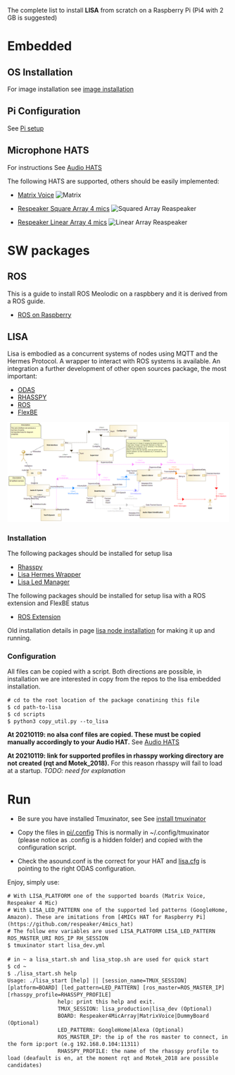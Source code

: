 
The complete list to install **LISA** from scratch on a Raspberry Pi (Pi4 with 2 GB is suggested)

# Embedded

## OS Installation

For image installation see [image installation](https://github.com/lawrence-iviani/lisa/blob/main/docs/embedded/image.md)

## Pi Configuration

See [Pi setup](https://github.com/lawrence-iviani/lisa/blob/main/docs/embedded/pi.md) 

## Microphone HATS

For instructions See [Audio HATS](https://github.com/lawrence-iviani/lisa/blob/main/docs/embedded/audio_hat.md) 

The following HATS are supported, others should be easily implemented:

* [Matrix Voice](https://matrix-io.github.io/matrix-documentation/matrix-voice/overview/)
![Matrix](https://matrix-io.github.io/matrix-documentation/matrix-voice/img/m-2.png)

* [Respeaker Square Array 4 mics](https://wiki.seeedstudio.com/ReSpeaker_4_Mic_Array_for_Raspberry_Pi/)
![Squared Array Reaspeaker](https://files.seeedstudio.com/wiki/ReSpeaker-4-Mic-Array-for-Raspberry-Pi/img/overview.jpg)

* [Respeaker Linear Array 4 mics](https://wiki.seeedstudio.com/ReSpeaker_4-Mic_Linear_Array_Kit_for_Raspberry_Pi/)
![Linear Array Reaspeaker](https://files.seeedstudio.com/wiki/ReSpeaker_4-Mics_Linear_Array_Kit/img/main_wiki.jpg)




# SW packages

## ROS

This is a guide to install ROS Meolodic on a raspbbery and it is derived from a ROS guide.
* [ROS on Raspberry](https://github.com/lawrence-iviani/lisa/blob/main/docs/lisa/ros_pi.md)



## LISA 

Lisa is embodied as a concurrent systems of nodes using MQTT and the Hermes Protocol. A wrapper to interact with ROS systems is available.
An integration a further development of other open sources package, the most important:

* [ODAS](https://github.com/introlab/odas/wiki)
* [RHASSPY](https://rhasspy.readthedocs.io/en/latest/)
* [ROS](https://www.ros.org/)
* [FlexBE](http://wiki.ros.org/flexbe)


![LISA SW subsytem](https://github.com/lawrence-iviani/lisa/blob/main/img/SYSML%20SW%20Block.png)

### Installation

The following packages should be installed for setup lisa

* [Rhasspy](https://github.com/lawrence-iviani/lisa/blob/main/docs/lisa/rhasspy_installation.md)
* [Lisa Hermes Wrapper](https://github.com/lawrence-iviani/lisa/blob/main/docs/lisa/lisa.md)
* [Lisa Led Manager](https://github.com/lawrence-iviani/rhasspy-lisa-led-manager)


The following packages should be installed for setup lisa with a ROS extension and FlexBE status
* [ROS Extension](https://github.com/lawrence-iviani/lisa/blob/main/docs/lisa/ros_extension.md)

Old installation details in page [lisa node installation](https://github.com/lawrence-iviani/lisa/blob/main/docs/lisa/old_nodes_installation.md) for making it up and running.

### Configuration

All files can be copied with a script. Both directions are possible, in installation we are interested in copy from the repos to the lisa embedded installation.

```batch
# cd to the root location of the package conatining this file
$ cd path-to-lisa
$ cd scripts
$ python3 copy_util.py --to_lisa 
```

**At 20210119: no alsa conf files are copied. These must be copied manually accordingly to your Audio HAT.**
See [Audio HATS](https://github.com/lawrence-iviani/lisa/blob/main/docs/embedded/audio_hat.md) 


**At 20210119: link for supported profiles in rhasspy working directory are not created (rqt and Motek_2018).** For this reason rhasspy will fail to load at a startup. 
_TODO: need for explanation_

# Run

* Be sure you have installed Tmuxinator, see See [install tmuxinator](https://github.com/lawrence-iviani/lisa/blob/main/embedded/install.md#tmuxinator)

* Copy the files in [pi/.config](https://github.com/lawrence-iviani/lisa/tree/main/configuration/all/home/pi/config)
This is normally in ~/.config/tmuxinator (please notice as .config is a hidden folder) and copied with the configuration script.

* Check the asound.conf is the correct for your HAT and  [lisa.cfg](https://github.com/lawrence-iviani/rhasspy-lisa-odas-hermes/blob/master/rhasspy_lisa_odas_hermes/config/lisa.cfg) is pointing to the right ODAS configuration.

Enjoy, simply use:

```batch
# With LISA_PLATFORM one of the supported boards (Matrix Voice, Respeaker 4 Mic)
# With LISA_LED_PATTERN one of the supported led patterns (GoogleHome, Amazon). These are imitations from [4MICs HAT for Raspberry Pi](https://github.com/respeaker/4mics_hat)
# The follow env variables are used LISA_PLATFORM LISA_LED_PATTERN ROS_MASTER_URI ROS_IP RH_SESSION
$ tmuxinator start lisa_dev.yml  

# in ~ a lisa_start.sh and lisa_stop.sh are used for quick start
$ cd ~
$ ./lisa_start.sh help
Usage: ./lisa_start [help] || [session_name=TMUX_SESSION] [platform=BOARD] [led_pattern=LED_PATTERN] [ros_master=ROS_MASTER_IP]  [rhasspy_profile=RHASSPY_PROFILE]
                help: print this help and exit.
                TMUX_SESSION: lisa_production|lisa_dev (Optional)
                BOARD: Respeaker4MicArray|MatrixVoice|DummyBoard (Optional)
                LED_PATTERN: GoogleHome|Alexa (Optional)
                ROS_MASTER_IP: the ip of the ros master to connect, in the form ip:port (e.g 192.168.0.104:11311)
                RHASSPY_PROFILE: the name of the rhasspy profile to load (deafault is en, at the moment rqt and Motek_2018 are possible candidates)


```




